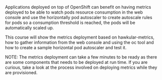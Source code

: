 Applications deployed on top of OpenShift can benefit on having metrics deployed to be able to watch pods resource consumption in the web console and use the horizontally pod autoscaler to create autoscale rules for pods so a consumption threshold is reached, the pods will be automatically scaled up.

This course will show the metrics deployment based on hawkular-metrics, how to gather information from the web console and using the oc tool and how to create a sample horizontal pod autoscaler and test it.

NOTE: The metrics deployment can take a few minutes to be ready as there are some components that needs to be deployed at run time. If you are curious, take a look at the process involved on deploying metrics while they are provisioned.
